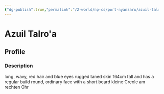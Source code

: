 ```yaml
---
{"dg-publish":true,"permalink":"/2-world/np-cs/port-nyanzaru/azuil-talro-a/"}
---
```







# Azuil Talro'a
## Profile
### Description
long, wavy, red hair and blue eyes
rugged taned skin
164cm  tall and has a regular build
round, ordinary face with a short beard
kleine Creole am rechten Ohr

```

```

